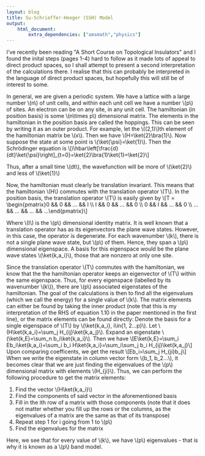 ```yaml
---
layout: blog
title: Su-Schrieffer-Heeger (SSH) Model
output: 
    html_document:
        extra_dependencies: ["amsmath","physics"]
---
```

I've recently been reading "A Short Course on Topological Insulators" and I found the inital steps (pages 1-4) hard to follow as it made lots of appeal to direct product spaces, so I shall attempt to present a second interpretation of the calculations there. I realise that this can probably be interpreted in the language of direct product spaces, but hopefully this will still be of interest to some.

In general, we are given a periodic system. We have a lattice with a large number \\(n\\) of unit cells, and within each unit cell we have a number \\(p\\) of sites. An electron can be on any site, in any unit cell. The hamiltonian (in position basis) is some \\(n\times p\\) dimensional matrix. The elements in the hamiltonian in the position basis are called the hoppings. This can be seen by writing it as an outer product. For example, let the \\((2,1)\\)th element of the hamiltonian matrix be \\(x\\). Then we have \\(H=\ket{2}\bra{1}\\). Now suppose the state at some point is \\(\ket{\psi}=\ket{1}\\). Then the Schr&ouml;dinger equation is
\\[i\hbar\left[\frac{d}{dt}\ket{\psi}\right]_{t=0}=\ket{2}\bra{1}\ket{1}=\ket{2}\\]

Thus, after a small time \\(dt\\), the wavefunction will be more of \\(\ket{2}\\) and less of \\(\ket{1}\\)

Now, the hamiltonian must clearly be translation invariant. This means that the hamiltonian \\(H\\) commutes with the translation operator \\(T\\). In the position basis, the translation operator \\(T\\) is easily given by
\\[T = \begin{pmatrix}0 && 0 && ... && I \\\ I && 0 && ... && 0 \\\ 0 && I && ... && 0 \\\ ... && ... && ... && ...\end{pmatrix}\\]

Where \\(I\\) is the \\(p\\) dimensional identity matrix. It is well known that a translation operator has as its eigenvectors the plane wave states. However, in this case, the operator is degenerate. For each wavenumber \\(k\\), there is not a single plane wave state, but \\(p\\) of them. Hence, they span a \\(p\\) dimensional eigenspace. A basis for this eigenspace would be the plane wave states \\(\ket{k,a_i}\\), those that are nonzero at only one site.

Since the translation operator \\(T\\) commutes with the hamiltonian, we know that the the hamiltonian operator keeps an eigenvector of \\(T\\) within the same eigenspace. Thus, for every eigenspace (labelled by its wavenumber \\(k\\)), there are \\(p\\) associated eigenstates of the hamiltonian. The goal of the calculations is then to find all the eigenvalues (which we call the energy) for a single value of \\(k\\). The matrix elements can either be found by taking the inner product (note that this is my interpretation of the RHS of equation 1.10 in the paper mentioned in the first line), or the matrix elements can be found directly: Denote the basis for a single eigenspace of \\(T\\) by \\(\ket{k,a_i}, i\in\{1, 2...p\}\\). Let \\(H\ket{k,a_i}=\sum_j H_{ij}\ket{k,a_j}\\). Expand an eigenstate \\(\ket{k,E}=\sum_n b_i\ket{k,a_i}\\). Then we have
\\[E\ket{k,E}=\sum_i Eb_i\ket{k,a_i}=\sum_i b_i H\ket{k,a_i}=\sum_i\sum_j b_i H_{ij}\ket{k,a_j}\\]
Upon comparing coefficents, we get the result
\\[Eb_i=\sum_j H_{ji}b_j\\]
When we write the eigenstate in column vector form \\(b_1, b_2...\\), it becomes clear that we are just finding the eigenvalues of the \\(p\\) dimensional matrix with elements \\(H_{ji}\\). Thus, we can perform the following procedure to get the matrix elements:

1. Find the vector \\(H\ket{k,a_i}\\)
2. Find the components of said vector in the aforementioned basis
3. Fill in the ith row of a matrix with those components (note that it does not matter whether you fill up the rows or the columns, as the eigenvalues of a matrix are the same as that of its transpose)
4. Repeat step 1 for i going from 1 to \\(p\\)
5. Find the eigenvalues for the matrix

Here, we see that for every value of \\(k\\), we have \\(p\\) eigenvalues - that is why it is known as a \\(p\\) band model.
